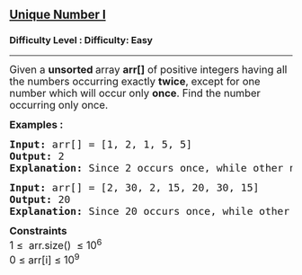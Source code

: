<h2><a href="https://www.geeksforgeeks.org/problems/find-unique-number/1?timeMachineDate=2025-04-22">Unique Number I</a></h2><h3>Difficulty Level : Difficulty: Easy</h3><hr><div class="problems_problem_content__Xm_eO"><p><span style="font-size: 18px;">Given a&nbsp;<strong>unsorted&nbsp;</strong>array&nbsp;<strong>arr[]</strong>&nbsp;of positive integers having all the numbers occurring exactly <strong>twice</strong>, except&nbsp;for one number which will occur only <strong>once</strong>. Find the number occurring only once.</span></p>
<p><span style="font-size: 18px;"><strong>Examples :</strong></span></p>
<pre><span style="font-size: 18px;"><strong>Input: </strong>arr[] = [1, 2, 1, 5, 5]<strong>
Output: </strong>2
<strong>Explanation: </strong>Since 2 occurs once, while other numbers occur twice, 2 is the answer.</span></pre>
<pre><span style="font-size: 18px;"><strong>Input: </strong>arr[] = [2, 30, 2, 15, 20, 30, 15]
<strong>Output: </strong>20
<strong>Explanation: </strong>Since 20 occurs once, while other numbers occur twice, 20 is the answer.</span></pre>
<p><span style="font-size: 18px;"><strong>Constraints</strong><br>1 ≤&nbsp; arr.size()&nbsp; ≤ 10<sup>6</sup><br>0 ≤ arr[i] ≤ </span><span style="font-family: -apple-system, BlinkMacSystemFont, 'Segoe UI', Roboto, Oxygen, Ubuntu, Cantarell, 'Open Sans', 'Helvetica Neue', sans-serif; font-size: 18px;">10<sup>9</sup></span></p></div>
